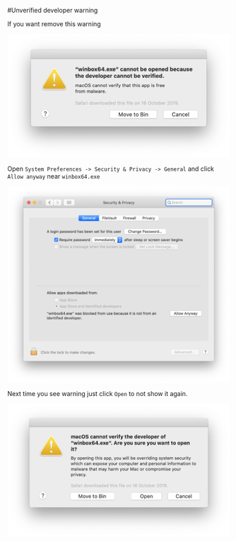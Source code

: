 #Unverified developer warning

If you want remove this warning

![winbox-mac screenshot](unverified_developer/warning.png)

Open `System Preferences -> Security & Privacy -> General` and click `Allow anyway` near `winbox64.exe`

![winbox-mac screenshot](unverified_developer/system_preferences.png)

Next time you see warning just click `Open` to not show it again.

![winbox-mac screenshot](unverified_developer/warning2.png)